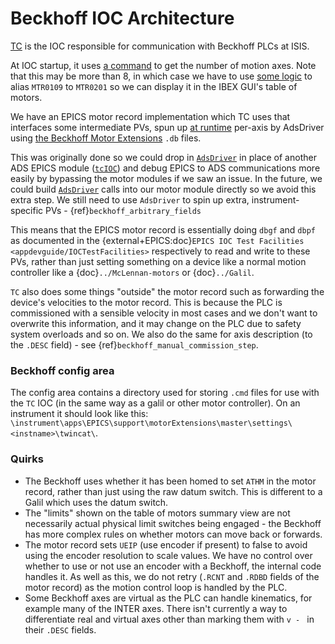 # Beckhoff IOC Architecture

[TC](https://github.com/ISISComputingGroup/EPICS-ioc/tree/master/TC) is the IOC responsible for communication with Beckhoff PLCs at ISIS.

At IOC startup, it uses [a command](https://github.com/ISISComputingGroup/adsDriver/blob/71a3404bd266cc260ff8802e1a1c017be09dbef4/adsApp/src/ioc_commands.cpp#L139-L199) to get the number of motion axes. Note that this may be more than 8, in which case we have to use [some logic](https://github.com/ISISComputingGroup/EPICS-ioc/blob/2ae20fd5997457a48469ced80f377eaaa49935b3/TC/iocBoot/iocTC-IOC-01/st-common.lua#L51-L55) to alias `MTR0109` to `MTR0201` so we can display it in the IBEX GUI's table of motors.  

We have an EPICS motor record implementation which TC uses that interfaces some intermediate PVs, spun up [at runtime](https://github.com/ISISComputingGroup/EPICS-ioc/blob/97e2bd77c5909ff2f1b6c0cda7f175366b379102/TC/iocBoot/iocTC-IOC-01/st-common.lua#L30) per-axis by AdsDriver using [the Beckhoff Motor Extensions](https://github.com/ISISComputingGroup/EPICS-motorExtensions/tree/master/beckhoffApp)  `.db` files.

This was originally done so we could drop in [`AdsDriver`](https://github.com/ISISComputingGroup/adsDriver) in place of another ADS EPICS module ([`tcIOC`](https://github.com/ISISComputingGroup/EPICS-tcIoc)) and debug EPICS to ADS communications more easily by bypassing the motor modules if we saw an issue. In the future, we could build [`AdsDriver`](https://github.com/ISISComputingGroup/adsDriver) calls into our motor module directly so we avoid this extra step. We still need to use `AdsDriver` to spin up extra, instrument-specific PVs - {ref}`beckhoff_arbitrary_fields`

This means that the EPICS motor record is essentially doing `dbgf` and `dbpf` as documented in the {external+EPICS:doc}`EPICS IOC Test Facilities <appdevguide/IOCTestFacilities>` respectively to read and write to these PVs, rather than just setting something on a device like a normal motion controller like a {doc}`../McLennan-motors` or {doc}`../Galil`. 

`TC` also does some things "outside" the motor record such as forwarding the device's velocities to the motor record. This is because the PLC is commissioned with a sensible velocity in most cases and we don't want to overwrite this information, and it may change on the PLC due to safety system overloads and so on. We also do the same for axis description (to the `.DESC` field) - see {ref}`beckhoff_manual_commission_step`.


### Beckhoff config area

The config area contains a directory used for storing `.cmd` files for use with the `TC` IOC (in the same way as a galil or other motor controller). On an instrument it should look like this: `\instrument\apps\EPICS\support\motorExtensions\master\settings\<instname>\twincat\`. 

### Quirks
- The Beckhoff uses whether it has been homed to set `ATHM` in the motor record, rather than just using the raw datum switch. This is different to a Galil which uses the datum switch.
- The "limits" shown on the table of motors summary view are not necessarily actual physical limit switches being engaged - the Beckhoff has more complex rules on whether motors can move back or forwards.
- The motor record sets `UEIP` (use encoder if present) to false to avoid using the encoder resolution to scale values. We have no control over whether to use or not use an encoder with a Beckhoff, the internal code handles it. As well as this, we do not retry (`.RCNT` and `.RDBD` fields of the motor record) as the motion control loop is handled by the PLC.
- Some Beckhoff axes are virtual as the PLC can handle kinematics, for example many of the INTER axes. There isn't currently a way to differentiate real and virtual axes other than marking them with `v - ` in their `.DESC` fields.